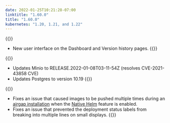```yaml
---
date: 2022-01-25T10:21:28-07:00
linktitle: "1.60.0"
title: "1.60.0"
kubernetes: "1.20, 1.21, and 1.22"
---
```


{{<features>}}
* New user interface on the Dashboard and Version history pages.
{{</features>}}

{{<changes>}}
* Updates Minio to RELEASE.2022-01-08T03-11-54Z (resolves CVE-2021-43858 CVE)
* Updates Postgres to version 10.19
{{</changes>}}

{{<fixes>}}
* Fixes an issue that caused images to be pushed multiple times during an [airgap installation](/kotsadm/installing/airgap-packages/#upload-airgap-bundle) when the [Native Helm](/vendor/helm/helm-processing/#native-helm) feature is enabled.
* Fixes an issue that prevented the deployment status labels from breaking into multiple lines on small displays.
{{</fixes>}}
